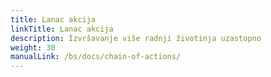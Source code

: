 ```yaml
---
title: Lanac akcija
linkTitle: Lanac akcija
description: Izvršavanje više radnji životinja uzastopno
weight: 30
manualLink: /bs/docs/chain-of-actions/
---
```

<script>
  window.location.href = "/bs/docs/chain-of-actions/";
</script>
